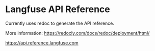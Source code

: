 # Langfuse API Reference

Currently uses redoc to generate the API reference.

More information: https://redocly.com/docs/redoc/deployment/html/

https://api.reference.langfuse.com
